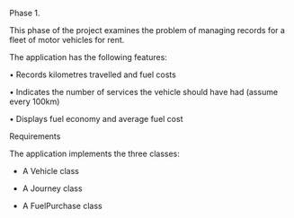 Phase 1. 

This phase of the project examines the problem of managing records for a fleet of motor vehicles for rent. 

The application has the following features:

•	Records kilometres travelled and fuel costs

•	Indicates the number of services the vehicle should have had (assume every 100km)

•	Displays fuel economy and average fuel cost 

Requirements

The application implements the three classes:

- A Vehicle class

- A Journey class

- A FuelPurchase class
